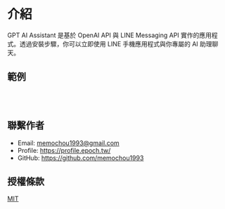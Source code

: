 <script setup>
import { withBase } from '@vuepress/client'
</script>

# 介紹

GPT AI Assistant 是基於 OpenAI API 與 LINE Messaging API 實作的應用程式。透過安裝步驟，你可以立即使用 LINE 手機應用程式與你專屬的 AI 助理聊天。

## 範例

<div align="center">
  <br>
  &nbsp;
  <img :src="withBase('/images/screenshot-zh-1.png')" width="300"/>
  &nbsp;
  <img :src="withBase('/images/screenshot-zh-2.png')" width="300"/>
</div>

## 聯繫作者

- Email: <memochou1993@gmail.com>
- Profile: <https://profile.epoch.tw/>
- GitHub: <https://github.com/memochou1993>

## 授權條款

[MIT](https://github.com/memochou1993/gpt-ai-assistant/blob/main/LICENSE)
